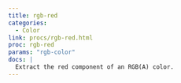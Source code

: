 ```yaml
---
title: rgb-red
categories: 
  - Color
link: procs/rgb-red.html
proc: rgb-red
params: "rgb-color"
docs: |
  Extract the red component of an RGB(A) color.
---
```

